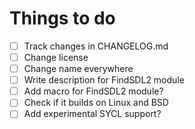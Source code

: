 # Things to do
- [ ] Track changes in CHANGELOG.md
- [ ] Change license
- [ ] Change name everywhere
- [ ] Write description for FindSDL2 module
- [ ] Add macro for FindSDL2 module?
- [ ] Check if it builds on Linux and BSD
- [ ] Add experimental SYCL support?
